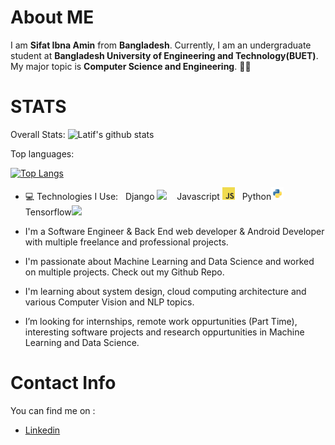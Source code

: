 # About ME

I am **Sifat Ibna Amin** from **Bangladesh**. Currently, I am an undergraduate student at **Bangladesh University of Engineering and Technology(BUET)**. My major topic is **Computer Science and Engineering**. 👨‍🎓

# STATS

Overall Stats:
![Latif's github stats](https://github-readme-stats.vercel.app/api?username=SifatIbna&show_icons=true&theme=radical&count_private=true)

Top languages:

[![Top Langs](https://github-readme-stats.vercel.app/api/top-langs/?username=SifatIbna&layout=compact&hide=Jupyter%20Notebook,tex)](https://github.com/anuraghazra/github-readme-stats)

- :computer: Technologies I Use:&nbsp;&nbsp; Django <img height="20" src="https://static.djangoproject.com/img/logos/django-logo-positive.png"> &nbsp;&nbsp; Javascript <img height="20" src="https://raw.githubusercontent.com/github/explore/80688e429a7d4ef2fca1e82350fe8e3517d3494d/topics/javascript/javascript.png">&nbsp;&nbsp; Python<img height="20" src="https://raw.githubusercontent.com/github/explore/80688e429a7d4ef2fca1e82350fe8e3517d3494d/topics/python/python.png">&nbsp;&nbsp; Tensorflow<img height="20" src="https://user-images.githubusercontent.com/29299547/89239583-76929380-d61b-11ea-93ac-156bdeb453e5.png">

- I'm a Software Engineer & Back End web developer & Android Developer with multiple freelance and professional projects.

- I'm passionate about Machine Learning and Data Science and worked on multiple projects. Check out my Github Repo.

-  I'm learning about system design, cloud computing architecture and various Computer Vision and NLP topics.

- I’m looking for internships, remote work oppurtunities (Part Time), interesting software projects and research oppurtunities in Machine Learning and Data Science.

# Contact Info

You can find me on :
- [Linkedin](www.linkedin.com/in/sifatibnaamin9)